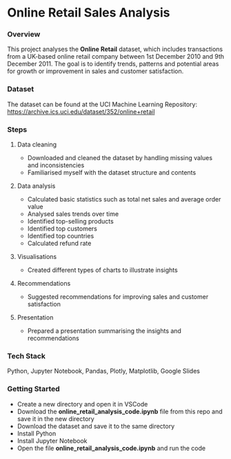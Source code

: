 # Online Retail Sales Analysis


### Overview

This project analyses the **Online Retail** dataset, which includes transactions from a UK-based online retail company between 1st December 2010 and 9th December 2011. 
The goal is to identify trends, patterns and potential areas for growth or improvement in sales and customer satisfaction.

### Dataset

The dataset can be found at the UCI Machine Learning Repository: https://archive.ics.uci.edu/dataset/352/online+retail

### Steps 

1. Data cleaning
    - Downloaded and cleaned the dataset by handling missing values and inconsistencies
    - Familiarised myself with the dataset structure and contents
      
2. Data analysis
    - Calculated basic statistics such as total net sales and average order value
    - Analysed sales trends over time
    - Identified top-selling products
    - Identified top customers
    - Identified top countries
    - Calculated refund rate
    
3. Visualisations
    - Created different types of charts to illustrate insights
  
4. Recommendations
    - Suggested recommendations for improving sales and customer satisfaction
      
5. Presentation
    - Prepared a presentation summarising the insights and recommendations


### Tech Stack
Python, Jupyter Notebook, Pandas, Plotly, Matplotlib, Google Slides


### Getting Started

- Create a new directory and open it in VSCode
- Download the **online_retail_analysis_code.ipynb** file from this repo and save it in the new directory
- Download the dataset and save it to the same directory
- Install Python
- Install Jupyter Notebook
- Open the file **online_retail_analysis_code.ipynb** and run the code

